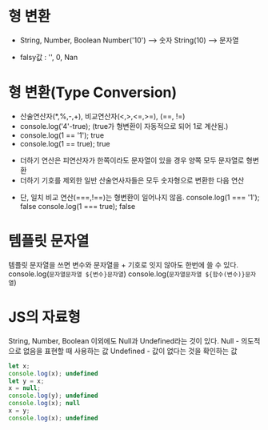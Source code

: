# 형 변환

* String, Number, Boolean
Number('10') --> 숫자
String(10) --> 문자열

* falsy값 : '', 0, Nan 

# 형 변환(Type Conversion)
- 산술연산자(*,%,-,+), 비교연산자(<,>,<=,>=), (==, !=)
- console.log('4'-true); (true가 형변환이 자동적으로 되어 1로 계산됨.) 
- console.log(1 == '1'); true
- console.log(1 == true); true

* 더하기 연산은 피연산자가 한쪽이라도 문자열이 있을 경우 양쪽 모두 문자열로 형변환
* 더하기 기호를 제외한 일반 산술연사자들은 모두 숫자형으로 변환한 다음 연산


- 단, 일치 비교 연산(===,!==)는 형변환이 일어나지 않음.
console.log(1 === '1'); false
console.log(1 === true); false

# 템플릿 문자열
템플릿 문자열을 쓰면 변수와 문자열을 + 기호로 잇지 않아도 한번에 쓸 수 있다.
console.log(`문자열문자열 ${변수}문자열`)
console.log(`문자열문자열 ${함수(변수)}문자열`)

# JS의 자료형
String, Number, Boolean 이외에도
Null과 Undefined라는 것이 있다.
Null - 의도적으로 없음을 표현할 때 사용하는 값
Undefined - 값이 없다는 것을 확인하는 값

```javascript
let x;
console.log(x); undefined
let y = x;
x = null;
console.log(y); undefined
console.log(x); null
x = y;
console.log(x); undefined
```